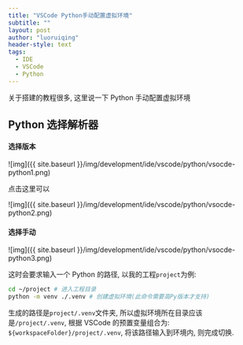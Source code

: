 ```yaml
---
title: "VSCode Python手动配置虚拟环境"
subtitle: ""
layout: post
author: "luoruiqing"
header-style: text
tags:
  - IDE
  - VSCode
  - Python
---
```


关于搭建的教程很多, 这里说一下 Python 手动配置虚拟环境

## Python 选择解析器

#### 选择版本

![img]({{ site.baseurl }}/img/development/ide/vscode/python/vsocde-python1.png)

点击这里可以

![img]({{ site.baseurl }}/img/development/ide/vscode/python/vsocde-python2.png)

#### 选择手动

![img]({{ site.baseurl }}/img/development/ide/vscode/python/vsocde-python3.png)

这时会要求输入一个 Python 的路径, 以我的工程`project`为例:

```sh
cd ~/project # 进入工程目录
python -m venv ./.venv # 创建虚拟环境(此命令需要高Py版本才支持)
```

生成的路径是`project/.venv`文件夹, 所以虚拟环境所在目录应该是`/project/.venv`, 根据 VSCode 的预置变量组合为: `${workspaceFolder}/project/.venv`, 将该路径输入到环境内, 则完成切换.
